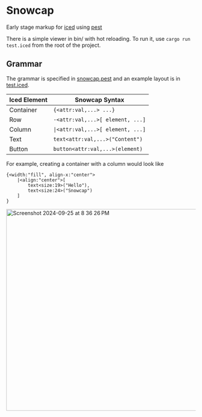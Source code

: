 # Snowcap

Early stage markup for [iced](iced.rs) using [pest](pest.rs)

There is a simple viewer in bin/ with hot reloading.
To run it, use `cargo run test.iced` from the root of the project.

## Grammar

The grammar is specified in [snowcap.pest](src/snowcap.pest) and  an example layout is in [test.iced](test.iced).


|Iced Element   | Snowcap Syntax |
|---------------|---------------------|
| Container     | `{<attr:val,...> ...}`|
| Row		| `-<attr:val,...>[ element, ...]`
| Column	| `\|<attr:val,...>[ element, ...]`
| Text          | `text<attr:val,...>("Content")`
| Button        | `button<attr:val,...>(element)`

For example, creating a container with a column would look like

```
{<width:"fill", align-x:"center">
	|<align:"center">[
		text<size:19>("Hello"),
		text<size:24>("Snowcap")
	]
}
```

<img width="537" alt="Screenshot 2024-09-25 at 8 36 26 PM" src="https://github.com/user-attachments/assets/db014468-8e9a-46c7-b7ee-d8e418077ce6">
